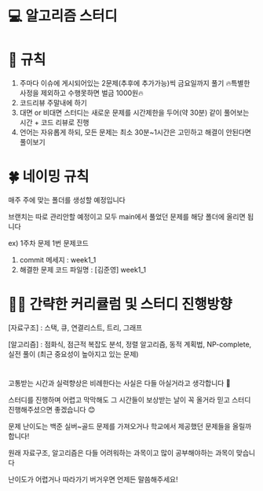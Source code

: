 # 💻 알고리즘 스터디

# 📎 규칙

1. 주마다 이슈에 게시되어있는 2문제(추후에 추가가능)씩 금요일까지 풀기 🔥특별한 사정을 제외하고 수행못하면 벌금 1000원🔥
2. 코드리뷰 주말내에 하기
3. 대면 or 비대면 스터디는 새로운 문제를 시간제한을 두어(약 30분) 같이 풀어보는 시간 + 코드 리뷰로 진행
4. 언어는 자유롭게 하되, 모든 문제는 최소 30분~1시간은 고민하고 해결이 안된다면 풀이보기

# 🍀 네이밍 규칙

매주 주에 맞는 폴더를 생성할 예정입니다

브랜치는 따로 관리안할 예정이고 모두 main에서 풀었던 문제를 해당 폴더에 올리면 됩니다

ex) 1주차 문제 1번 문제코드
1. commit 메세지 : week1_1
2. 해결한 문제 코드 파일명 : [김준영] week1_1 

# 🏃🏻 간략한 커리큘럼 및 스터디 진행방향

[자료구조] : 스택, 큐, 연결리스트, 트리, 그래프

[알고리즘] : 점화식, 점근적 복잡도 분석, 정렬 알고리즘, 동적 계획법, NP-complete, 실전 풀이 (최근 중요성이 높아지고 있는 문제)
# 

고통받는 시간과 실력향상은 비례한다는 사실은 다들 아실거라고 생각합니다 🥲

스터디를 진행하며 어렵고 막막해도 그 시간들이 보상받는 날이 꼭 올거라 믿고 스터디 진행해주셨으면 좋겠습니다 😊

문제 난이도는 백준 실버~골드 문제를 가져오거나 학교에서 제공했던 문제들을 올릴까 합니다!

원래 자료구조, 알고리즘은 다들 어려워하는 과목이고 많이 공부해야하는 과목이 맞습니다

난이도가 어렵거나 따라가기 버거우면 언제든 말씀해주세요!


